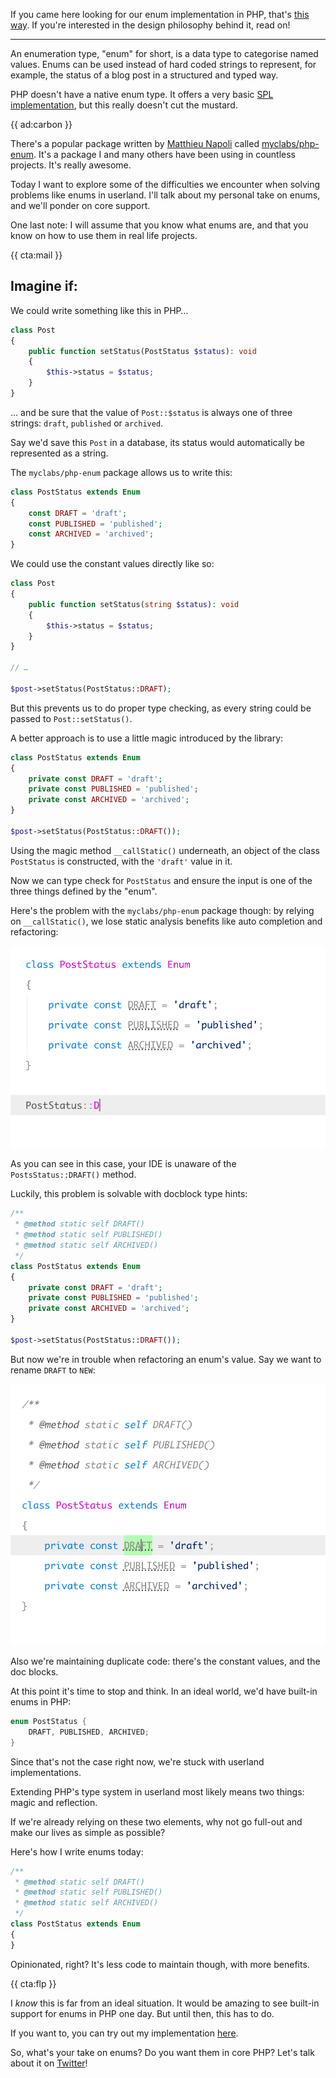 If you came here looking for our enum implementation in PHP, that's [this way](*https://github.com/spatie/enum). If you're interested in the design philosophy behind it, read on!

---  

An enumeration type, "enum" for short, is a data type to categorise named values.
Enums can be used instead of hard coded strings to represent, for example, 
the status of a blog post in a structured and typed way.

PHP doesn't have a native enum type. 
It offers a very basic [SPL implementation](*http://php.net/manual/en/class.splenum.php), 
but this really doesn't cut the mustard.

{{ ad:carbon }}

There's a popular package written by [Matthieu Napoli](*https://mobile.twitter.com/matthieunapoli)
called [myclabs/php-enum](*https://github.com/myclabs/php-enum).
It's a package I and many others have been using in countless projects. 
It's really awesome. 

Today I want to explore some of the difficulties we encounter when solving problems like enums in userland.
I'll talk about my personal take on enums, and we'll ponder on core support.

One last note:
I will assume that you know what enums are, 
and that you know on how to use them in real life projects.

{{ cta:mail }}

## Imagine if:

We could write something like this in PHP…

```php
class Post
{
    public function setStatus(PostStatus $status): void
    {
        $this->status = $status;
    }
}
```

… and be sure that the value of `Post::$status` is always one of three strings:
`draft`, `published` or `archived`.

Say we'd save this `Post` in a database, its status would automatically be represented as a string.

The `myclabs/php-enum` package allows us to write this:

```php
class PostStatus extends Enum
{
    const DRAFT = 'draft';
    const PUBLISHED = 'published';
    const ARCHIVED = 'archived';
}
```

We could use the constant values directly like so:

```php
class Post
{
    public function setStatus(string $status): void
    {
        $this->status = $status;
    }
}

// …

$post->setStatus(PostStatus::DRAFT);
```

But this prevents us to do proper type checking, as every string could be passed to `Post::setStatus()`.

A better approach is to use a little magic introduced by the library:

```php
class PostStatus extends Enum
{
    private const DRAFT = 'draft';
    private const PUBLISHED = 'published';
    private const ARCHIVED = 'archived';
}

$post->setStatus(PostStatus::DRAFT());
```

Using the magic method `__callStatic()` underneath, an object of the class `PostStatus` is constructed,
with the `'draft'` value in it.

Now we can type check for `PostStatus`
and ensure the input is one of the three things defined by the "enum".

Here's the problem with the `myclabs/php-enum` package though: 
by relying on `__callStatic()`, we lose static analysis benefits like auto completion and refactoring:

![](/resources/img/blog/enum/no-autocomplete.gif)

As you can see in this case, your IDE is unaware of the `PostsStatus::DRAFT()` method.

Luckily, this problem is solvable with docblock type hints:

```php
/**
 * @method static self DRAFT()
 * @method static self PUBLISHED()
 * @method static self ARCHIVED()
 */
class PostStatus extends Enum
{
    private const DRAFT = 'draft';
    private const PUBLISHED = 'published';
    private const ARCHIVED = 'archived';
}

$post->setStatus(PostStatus::DRAFT());
```

But now we're in trouble when refactoring an enum's value. 
Say we want to rename `DRAFT` to `NEW`:

![](/resources/img/blog/enum/no-refactor.gif)

Also we're maintaining duplicate code: there's the constant values, and the doc blocks.

At this point it's time to stop and think.
In an ideal world, we'd have built-in enums in PHP:

```java
enum PostStatus {
    DRAFT, PUBLISHED, ARCHIVED;
}
```

Since that's not the case right now, we're stuck with userland implementations.

Extending PHP's type system in userland most likely means two things: magic and reflection.

If we're already relying on these two elements, 
why not go full-out and make our lives as simple as possible?

Here's how I write enums today:

```php
/**
 * @method static self DRAFT()
 * @method static self PUBLISHED()
 * @method static self ARCHIVED()
 */
class PostStatus extends Enum
{
}
```

Opinionated, right? It's less code to maintain though, with more benefits.

{{ cta:flp }}

I _know_ this is far from an ideal situation. 
It would be amazing to see built-in support for enums in PHP one day.
But until then, this has to do.

If you want to, you can try out my implementation [here](*https://github.com/spatie/enum).



So, what's your take on enums? Do you want them in core PHP? 
Let's talk about it on [Twitter](*https://twitter.com/brendt_gd)!
